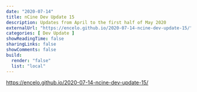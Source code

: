 ```yaml
---
date: "2020-07-14"
title: nCine Dev Update 15
description: Updates from April to the first half of May 2020
externalUrl: "https://encelo.github.io/2020-07-14-ncine-dev-update-15/"
categories: [ Dev Update ]
showReadingTime: false
sharingLinks: false
showComments: false
build:
  render: "false"
  list: "local"
---
```


<https://encelo.github.io/2020-07-14-ncine-dev-update-15/>
